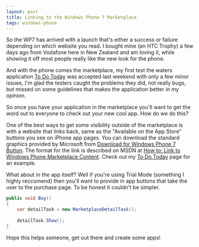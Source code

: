 ```yaml
---
layout: post
title: Linking to the Windows Phone 7 Marketplace
tags: windows-phone
---
```


So the WP7 has arrived with a launch that's either a success or failure depending on which website you read. I bought mine (an HTC Trophy) a few days ago from Vodafone here in New Zealand and am loving it, while showing it off most people really like the new look for the phone.

And with the phone comes the marketplace, my first test the waters application [To Do Today](/windows-phone/to-do) was accepted last weekend with only a few minor issues, I'm glad the testers caught the problems they did, not really bugs, but missed on some guidelines that makes the application better in my opinion.

So once you have your application in the marketplace you'll want to get the word out to everyone to check out your new cool app. How do we do this?

One of the best ways to get some visibility outside of the marketplace is with a website that links back, same as the "Available on the App Store" buttons you see on iPhone app pages. You can download the standard graphics provided by Microsoft from [Download for Windows Phone 7 Button](http://go.microsoft.com/fwlink/?LinkId=202116). The format for the link is described on MSDN at [How to: Link to Windows Phone Marketplace Content](http://msdn.microsoft.com/en-us/library/ff967553%28v=VS.92%29.aspx). Check out my [To Do Today](/windows-phone/to-do) page for an example.

What about in the app itself? Well if you're using Trial Mode (something I highly reccomend) then you'll want to provide in app buttons that take the user to the purchase page. To be honest it couldn't be simpler.

``` csharp
public void Buy()
{
    var detailTask = new MarketplaceDetailTask();
 
    detailTask.Show();
}
```

Hope this helps someone, get out there and create some apps!
